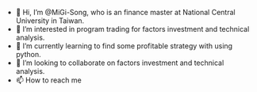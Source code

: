 - 👋 Hi, I’m @MiGi-Song, who is an finance master at National Central University in Taiwan.
- 👀 I’m interested in program trading for factors investment and technical analysis.
- 🌱 I’m currently learning to find some profitable strategy with using python.
- 💞️ I’m looking to collaborate on factors investment and technical analysis.
- 📫 How to reach me
